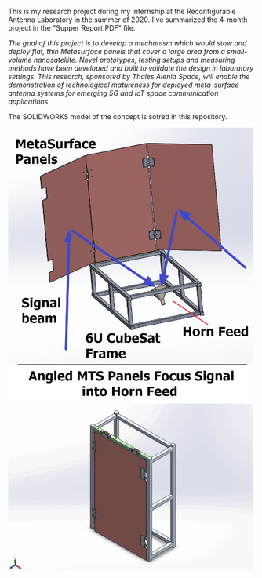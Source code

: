 This is my research project during my internship at the Reconfigurable Antenna Laboratory in the summer of 2020. I've summarized the 4-month project in the "Supper Report.PDF" file. 

*The goal of this project is to develop a mechanism which would stow and deploy flat, thin Metasurface panels that cover a large area from a small-volume nanosatellite. Novel prototypes, testing setups and measuring methods have been developed and built to validate the design in laboratory settings. This research, sponsored by Thales Alenia Space, will enable the demonstration of technological matureness for deployed meta-surface antenna systems for emerging 5G and IoT space communication applications.*

The SOLIDWORKS model of the concept is sotred in this repository. 

<img src="https://github.com/IliyaShofman/Deployable-CubeSat-Metasurface/blob/main/Concept%202.png" width="500" />

<img src="https://github.com/IliyaShofman/Deployable-CubeSat-Metasurface/blob/main/DEPLOYMENT.gif" width="500" />


